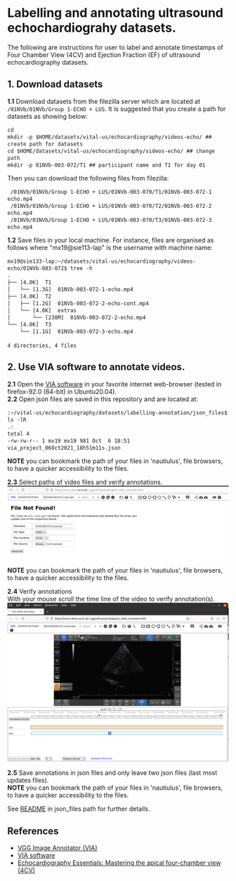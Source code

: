 # Labelling and annotating ultrasound echochardiograhy datasets.
The following are instructions for user to label and annotate timestamps of Four Chamber View (4CV) and Ejection Fraction (EF) of ultrasound echocardiography datasets.

## 1. Download datasets
**1.1** Download datasets from the filezilla server which are located at `/01NVb/01NVb/Group 1-ECHO + LUS`.
It is suggested that you create a path for datasets as showing below:
``` 
cd 
mkdir -p $HOME/datasets/vital-us/echocardiography/videos-echo/ ## create path for datasets 
cd $HOME/datasets/vital-us/echocardiography/videos-echo/ ## change path  
mkdir -p 01NVb-003-072/T1 ## participant name and T1 for day 01
```
Then you can download the following files from filezilla:
``` 
 /01NVb/01NVb/Group 1-ECHO + LUS/01NVb-003-070/T1/01NVb-003-072-1 echo.mp4
 /01NVb/01NVb/Group 1-ECHO + LUS/01NVb-003-070/T2/01NVb-003-072-2 echo.mp4
 /01NVb/01NVb/Group 1-ECHO + LUS/01NVb-003-070/T3/01NVb-003-072-3 echo.mp4
```

**1.2** Save files in your local machine.
For instance, files are organised as follows where "mx19@sie113-lap" is the username with machine name:
``` 
mx19@sie133-lap:~/datasets/vital-us/echocardiography/videos-echo/01NVb-003-072$ tree -h
.
├── [4.0K]  T1
│   └── [1.3G]  01NVb-003-072-1-echo.mp4
├── [4.0K]  T2
│   ├── [1.2G]  01NVb-003-072-2-echo-cont.mp4
│   └── [4.0K]  extras
│       └── [238M]  01NVb-003-072-2-echo.mp4
└── [4.0K]  T3
    └── [1.1G]  01NVb-003-072-3-echo.mp4

4 directories, 4 files
```


## 2. Use VIA software to annotate videos.
**2.1** Open the [VIA software](https://www.robots.ox.ac.uk/~vgg/software/via/app/via_video_annotator.html) in your favorite internet web-browser (tested in firefox-92.0 (64-bit) in Ubuntu20.04).       
**2.2** Open json files are saved in this repository and are located at:   
```
:~/vital-us/echocardiography/datasets/labelling-annotation/json_files$ ls -lR
.:
total 4
-rw-rw-r-- 1 mx19 mx19 981 Oct  6 18:51 via_project_06Oct2021_18h51m11s.json
```
**NOTE** you can bookmark the path of your files in 'nautiulus', file browsers, to have a quicker accessibility to the files.

**2.3** Select paths of video files and verify annotations. 
![figure](figures/file-not-found.png)

**NOTE** you can bookmark the path of your files in 'nautiulus', file browsers, to have a quicker accessibility to the files.

**2.4** Verify annotations   
With your mouse scroll the time line of the video to verify annotation(s).
![figure](figures/verification-of-annotation.png)

**2.5** Save annotations in json files and only leave two json files (last most updates files).     
**NOTE** you can bookmark the path of your files in 'nautiulus', file browsers, to have a quicker accessibility to the files.  

See [README](json_files/README.md) in json_files path for further details. 

## References
* [VGG Image Annotator (VIA)](https://www.robots.ox.ac.uk/~vgg/software/via/)
* [VIA software](https://www.robots.ox.ac.uk/~vgg/software/via/app/via_video_annotator.html)
* [Echocardiography Essentials: Mastering the apical four-chamber view (4CV)](https://www.youtube.com/watch?v=KNrumyLdTGs)  

